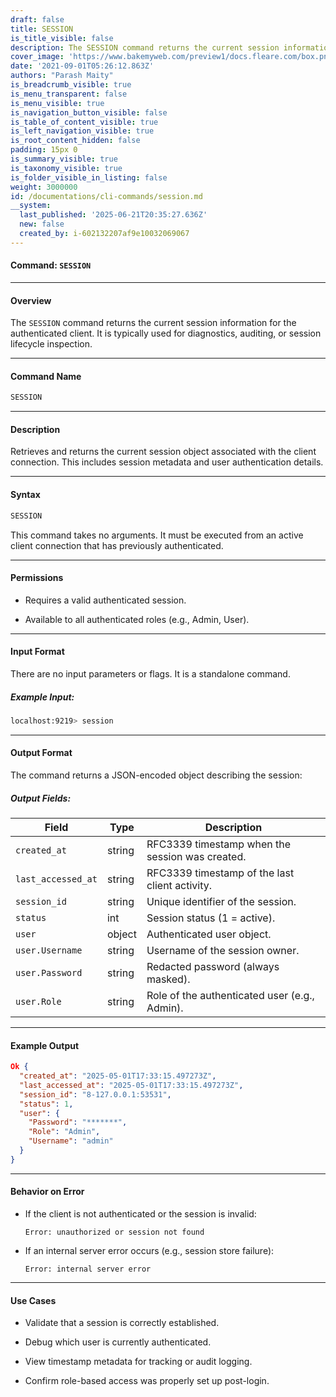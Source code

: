 ```yaml
---
draft: false
title: SESSION
is_title_visible: false
description: The SESSION command returns the current session information
cover_image: 'https://www.bakemyweb.com/preview1/docs.fleare.com/box.png'
date: '2021-09-01T05:26:12.863Z'
authors: "Parash Maity"
is_breadcrumb_visible: true
is_menu_transparent: false
is_menu_visible: true
is_navigation_button_visible: false
is_table_of_content_visible: true
is_left_navigation_visible: true
is_root_content_hidden: false
padding: 15px 0
is_summary_visible: true
is_taxonomy_visible: true
is_folder_visible_in_listing: false
weight: 3000000
id: /documentations/cli-commands/session.md
__system:
  last_published: '2025-06-21T20:35:27.636Z'
  new: false
  created_by: i-602132207af9e10032069067
---
```

#### Command: `SESSION`
---

#### Overview

The `SESSION` command returns the current session information for the authenticated client. It is typically used for diagnostics, auditing, or session lifecycle inspection.

***

#### **Command Name**

```bash 
SESSION
```

***

#### **Description**

Retrieves and returns the current session object associated with the client connection. This includes session metadata and user authentication details.

***

#### **Syntax**

```bash 
SESSION
```

This command takes no arguments. It must be executed from an active client connection that has previously authenticated.

***

#### **Permissions**

* Requires a valid authenticated session.

* Available to all authenticated roles (e.g., Admin, User).

***

#### **Input Format**

There are no input parameters or flags. It is a standalone command.

##### Example Input:

```bash 
localhost:9219> session
```

***

#### **Output Format**

The command returns a JSON-encoded object describing the session:

##### Output Fields:

| Field                | Type   | Description                                     |
| -------------------- | ------ | ----------------------------------------------- |
|  `created_at`        | string | RFC3339 timestamp when the session was created. |
|  `last_accessed_at`  | string | RFC3339 timestamp of the last client activity.  |
|  `session_id`        | string | Unique identifier of the session.               |
|  `status`            | int    | Session status (1 = active).                    |
|  `user`              | object | Authenticated user object.                      |
|  `user.Username`     | string | Username of the session owner.                  |
|  `user.Password`     | string | Redacted password (always masked).              |
|  `user.Role`         | string | Role of the authenticated user (e.g., Admin).   |

***

#### **Example Output**

```json 
Ok {
  "created_at": "2025-05-01T17:33:15.497273Z",
  "last_accessed_at": "2025-05-01T17:33:15.497273Z",
  "session_id": "8-127.0.0.1:53531",
  "status": 1,
  "user": {
    "Password": "*******",
    "Role": "Admin",
    "Username": "admin"
  }
}
```

***

#### **Behavior on Error**

* If the client is not authenticated or the session is invalid:

  ```
  Error: unauthorized or session not found
  ```

* If an internal server error occurs (e.g., session store failure):

  ```
  Error: internal server error
  ```

***

#### **Use Cases**

* Validate that a session is correctly established.

* Debug which user is currently authenticated.

* View timestamp metadata for tracking or audit logging.

* Confirm role-based access was properly set up post-login.

 
